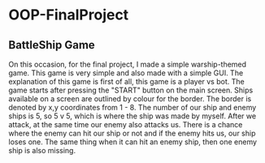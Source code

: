 # OOP-FinalProject
## BattleShip Game 

On this occasion, for the final project, I made a simple warship-themed game. This game is very simple and also made with a simple GUI. The explanation of this game is first of all, this game is a player vs bot. The game starts after pressing the "START" button on the main screen. Ships available on a screen are outlined by colour for the border. The border is denoted by x,y coordinates from 1 - 8. The number of our ship and enemy ships is 5, so 5 v 5, which is where the ship was made by myself. After we attack, at the same time our enemy also attacks us. There is a chance where the enemy can hit our ship or not and if the enemy hits us, our ship loses one. The same thing when it can hit an enemy ship, then one enemy ship is also missing.
